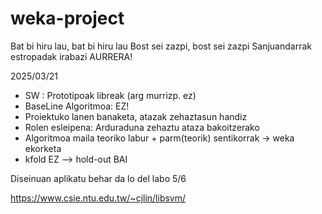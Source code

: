 # weka-project

Bat bi hiru lau, bat bi hiru lau
Bost sei zazpi, bost sei zazpi
Sanjuandarrak estropadak irabazi
AURRERA!

2025/03/21
- SW : Prototipoak libreak (arg murrizp. ez)
- BaseLine Algoritmoa: EZ!
- Proiektuko lanen banaketa, atazak zehaztasun handiz
- Rolen esleipena: Arduraduna zehaztu ataza bakoitzerako
- Algoritmoa maila teoriko labur + parm(teorik) sentikorrak -> weka ekorketa
- kfold EZ --> hold-out BAI

Diseinuan aplikatu behar da lo del labo 5/6

https://www.csie.ntu.edu.tw/~cjlin/libsvm/